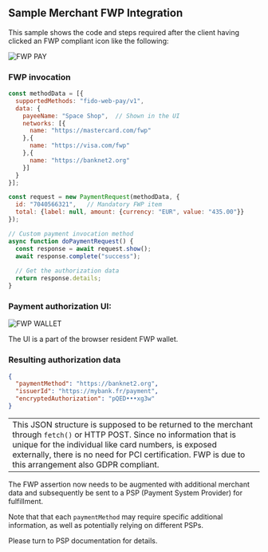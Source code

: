 ## Sample Merchant FWP Integration
This sample shows the code and steps required after the
client having clicked an FWP compliant icon like the following:

![FWP PAY](https://fido-web-pay.github.io/specification/images/fwp-pay.svg)


### FWP invocation
```javascript
const methodData = [{
  supportedMethods: "fido-web-pay/v1",
  data: {
    payeeName: "Space Shop",  // Shown in the UI
    networks: [{
      name: "https://mastercard.com/fwp"
    },{
      name: "https://visa.com/fwp"
    },{
      name: "https://banknet2.org"
    }]
  }
}];

const request = new PaymentRequest(methodData, {
  id: "7040566321",   // Mandatory FWP item
  total: {label: null, amount: {currency: "EUR", value: "435.00"}}
});

// Custom payment invocation method
async function doPaymentRequest() {
  const response = await request.show();
  await response.complete("success");
  
  // Get the authorization data
  return response.details;
}
```
### Payment authorization UI:
![FWP WALLET](https://fido-web-pay.github.io/specification/images/ui.svg)

The UI is a part of the browser resident FWP wallet.

### Resulting authorization data
```json
{
  "paymentMethod": "https://banknet2.org",
  "issuerId": "https://mybank.fr/payment",
  "encryptedAuthorization": "pQED•••xg3w"
}
```
<table><tr><td>
This JSON structure is supposed to be returned to the merchant 
through <code>fetch()</code> or HTTP POST.  Since no
information that is unique for the individual
like card numbers, is exposed externally, there is no
need for PCI certification.
FWP is due to this arrangement also GDPR compliant.
</td></tr></table>

The FWP assertion now needs to be augmented with additional merchant data 
and subsequently be sent to a PSP (Payment System Provider) for fulfillment.

Note that that each `paymentMethod` may require specific additional information,
as well as potentially relying on different PSPs.

Please turn to PSP documentation for details. 
